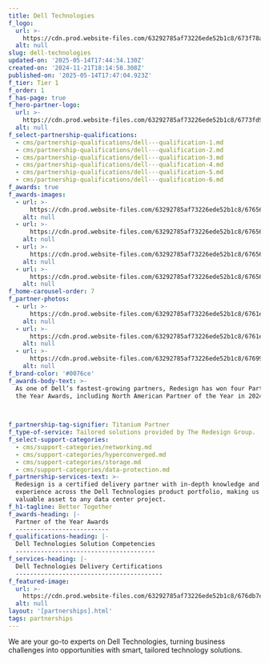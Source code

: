 ```yaml
---
title: Dell Technologies
f_logo:
  url: >-
    https://cdn.prod.website-files.com/63292785af73226ede52b1c8/673f78a29a8aa43dce6ba8d8_dell%2520tech%25201.svg
  alt: null
slug: dell-technologies
updated-on: '2025-05-14T17:44:34.130Z'
created-on: '2024-11-21T18:14:58.308Z'
published-on: '2025-05-14T17:47:04.923Z'
f_tier: Tier 1
f_order: 1
f_has-page: true
f_hero-partner-logo:
  url: >-
    https://cdn.prod.website-files.com/63292785af73226ede52b1c8/6773fd9bb9e3a74fd53b7aa4_Group%201000001032.svg
  alt: null
f_select-partnership-qualifications:
  - cms/partnership-qualifications/dell---qualification-1.md
  - cms/partnership-qualifications/dell---qualification-2.md
  - cms/partnership-qualifications/dell---qualification-3.md
  - cms/partnership-qualifications/dell---qualification-4.md
  - cms/partnership-qualifications/dell---qualification-5.md
  - cms/partnership-qualifications/dell---qualification-6.md
f_awards: true
f_awards-images:
  - url: >-
      https://cdn.prod.website-files.com/63292785af73226ede52b1c8/676561531d68d73575ca6142_Frame%201000001126.svg
    alt: null
  - url: >-
      https://cdn.prod.website-files.com/63292785af73226ede52b1c8/67656152916ab150d86ba9f0_Frame%201000001125.svg
    alt: null
  - url: >-
      https://cdn.prod.website-files.com/63292785af73226ede52b1c8/6765615247609fd3aa5e73fd_Frame%201000001124.svg
    alt: null
  - url: >-
      https://cdn.prod.website-files.com/63292785af73226ede52b1c8/676565622f179efc6c5aae82_1713977245352%20copy.avif
    alt: null
f_home-carousel-order: 7
f_partner-photos:
  - url: >-
      https://cdn.prod.website-files.com/63292785af73226ede52b1c8/6761e11781bdecfe10aeba0e_1c08ed1b9b9d729ddda9ea8412c23e34.avif
    alt: null
  - url: >-
      https://cdn.prod.website-files.com/63292785af73226ede52b1c8/6761e118e75e1393d71923bf_dab1186c3bb55bb5d01b90c9b179c2b8.avif
    alt: null
  - url: >-
      https://cdn.prod.website-files.com/63292785af73226ede52b1c8/67699d212e1fa16e4ead8fb0_PS7_6342_Redesign.avif
    alt: null
f_brand-color: '#0076ce'
f_awards-body-text: >-
  As one of Dell’s fastest-growing partners, Redesign has won four Partner of
  the Year Awards, including North American Partner of the Year in 2024.


  ‍
f_partnership-tag-signifier: Titanium Partner
f_type-of-service: Tailored solutions provided by The Redesign Group.
f_select-support-categories:
  - cms/support-categories/networking.md
  - cms/support-categories/hyperconverged.md
  - cms/support-categories/storage.md
  - cms/support-categories/data-protection.md
f_partnership-services-text: >-
  Redesign is a certified delivery partner with in-depth knowledge and
  experience across the Dell Technologies product portfolio, making us a
  valuable asset to any data center project.
f_h1-tagline: Better Together
f_awards-heading: |-
  Partner of the Year Awards
  --------------------------
f_qualifications-heading: |-
  Dell Technologies Solution Competencies
  ---------------------------------------
f_services-heading: |-
  Dell Technologies Delivery Certifications
  -----------------------------------------
f_featured-image:
  url: >-
    https://cdn.prod.website-files.com/63292785af73226ede52b1c8/676db7e2314854ee3a20cce3_6765979a8317fce387661e87_Untitled-1.avif
  alt: null
layout: '[partnerships].html'
tags: partnerships
---
```


We are your go-to experts on Dell Technologies, turning business challenges into opportunities with smart, tailored technology solutions.
